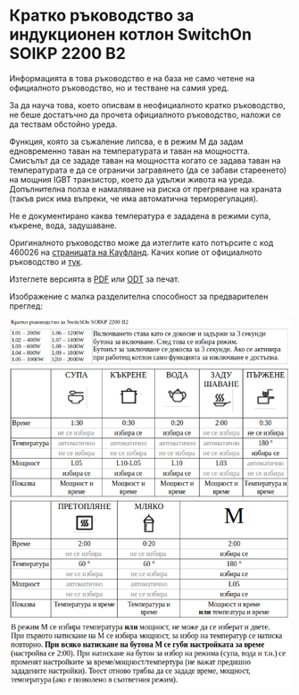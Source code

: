 # Кратко ръководство за индукционен котлон SwitchOn SOIKP 2200 B2

Информацията в това ръководство е на база не само четене на официалното ръководство, но и тестване на самия уред.

За да науча това, което описвам в неофициалното кратко ръководство, не беше достатъчно да прочета официалното ръководство, наложи се да тествам обстойно уреда.

Функция, която за съжаление липсва, е в режим M да задам едновременно таван на температурата и таван на мощността. Смисълът да се зададе таван на мощността когато се задава таван на температурата е да се ограничи загравянето (да се забави стареенето) на мощния IGBT транзистор, което да удължи живота на уреда. Допълнителна полза е намаляване на риска от прегряване на храната (такъв риск има въпреки, че има автоматична терморегулация).

Не е документирано каква температура е зададена в режими супа, къкрене, вода, задушаване.

Оригиналното ръководство може да изтеглите като потърсите с код 460026 на [страницата на Кауфланд](https://www.kaufland.bg/moyat-kaufland/uslugi/produktova-informatsiya/rykovodstva-za-upotreba.html). Качих копие от официалното ръководство и [тук](SOIKP_2200_B2_4ca918cb-886a-4727-b7e1-ecba8979d025.pdf).

Изтеглете версията в [PDF](SOIKP_2200_B2.pdf) или [ODT](SOIKP_2200_B2.odt) за печат.

Изображение с малка разделителна способност за предварителен преглед:

![растерно изображение с малка разделителна способност](low-resolution-screenshot.png)


